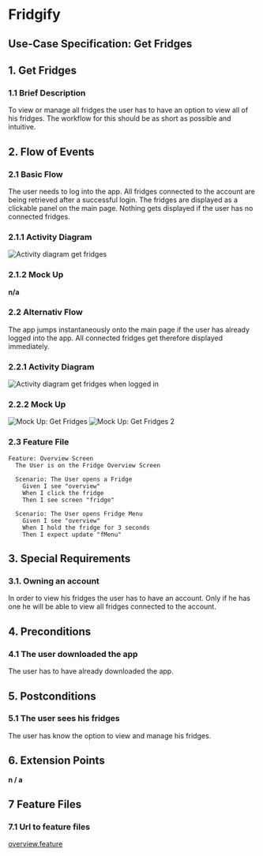 # Fridgify

## Use-Case Specification: Get Fridges

## 1. Get Fridges

### 1.1 Brief Description
To view or manage all fridges the user has to have an option to view all of his fridges. The workflow for this should be as short as possible and intuitive. 

## 2. Flow of Events

### 2.1 Basic Flow

The user needs to log into the app. All fridges connected to the account are being retrieved after a successful login. The fridges are displayed as a clickable panel on the main page. Nothing gets displayed if the user has no connected fridges.

### 2.1.1 Activity Diagram

![Activity diagram get fridges](./getFridgesActivityDiagram.png)

### 2.1.2 Mock Up

**n/a**

### 2.2 Alternativ Flow

The app jumps instantaneously onto the main page if the user has already logged into the app. All connected fridges get therefore displayed immediately.

### 2.2.1 Activity Diagram

![Activity diagram get fridges when logged in](./getFridgesActivityDiagramLoggedIn.png)


### 2.2.2 Mock Up

![Mock Up: Get Fridges](./menu_screen_with_fridge_content.png)
![Mock Up: Get Fridges 2](./menu_screen_with_fridge.png)

### 2.3 Feature File
```gherkin
Feature: Overview Screen
  The User is on the Fridge Overview Screen

  Scenario: The User opens a Fridge
    Given I see "overview"
    When I click the fridge
    Then I see screen "fridge"

  Scenario: The User opens Fridge Menu
    Given I see "overview"
    When I hold the fridge for 3 seconds
    Then I expect update "fMenu"
```

## 3. Special Requirements

### 3.1. Owning an account

In order to view his fridges the user has to have an account. Only if he has one he will be able to view all fridges connected to the account.

## 4. Preconditions

### 4.1 The user downloaded the app 

The user has to have already downloaded the app.

## 5. Postconditions

### 5.1 The user sees his fridges

The user has know the option to view and manage his fridges.

## 6. Extension Points

**n / a**

## 7 Feature Files
### 7.1 Url to feature files
[overview.feature](https://github.com/Fridgify/Fridgify_Frontend/blob/working/featurefiles/fridgify/test_driver/features/overview.feature)